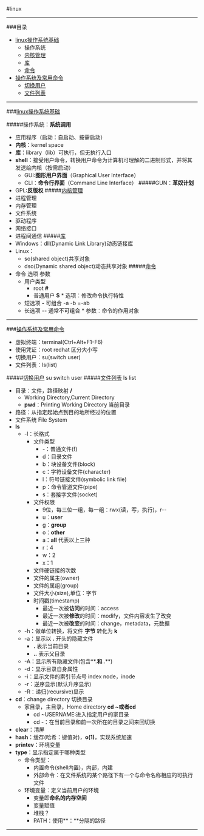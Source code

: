 #linux

---

###目录

* [linux操作系统基础](#linux操作系统基础)
	* 操作系统
	* [内核管理](#内核管理)
	* [库](#库)
	* [命令](#命令)
* [操作系统及常用命令](#操作系统及常用命令)
	* [切换用户](#切换用户)
    * [文件列表](#文件列表)

---

###[linux操作系统基础](id:linux操作系统基础)

#####操作系统：**系统调用**

  * 应用程序（启动：自启动、按需启动）
  * **内核**：kernel space
  * **库**：library（lib）可执行，但无执行入口
  * **shell**：接受用户命令，转换用户命令为计算机可理解的二进制形式，并将其发送给内核（按需启动）
      * GUI:**图形用户界面**（Graphical User Interface）
      * CLI：**命令行界面**（Command Line Interface）
#####GUN：**革奴计划**
   * GPL:**反版权**
#####[内核管理](id:内核管理)
   * 进程管理
   * 内存管理
   * 文件系统
   * 驱动程序
   * 网络接口
   * 进程间通信 
#####[库](id:库)
   * Windows：dll(Dynamic Link Library)动态链接库
   * Linux：
      * so(shared object)共享对象
      * dso(Dynamic shared object)动态共享对象
#####[命令](id:命令)
   * 命令 选项 参数 
     * 用户类型
      	* root **#**
        * 普通用户 **$**
    * 选项：修改命令执行特性
      * 短选项 **-** 可组合 -a -b =-ab
      * 长选项 **--** 通常不可组合
    * 参数：命令的作用对象 

---

###[操作系统及常用命令](id:操作系统及常用命令)

   * 虚拟终端：terminal(Ctrl+Alt+F1-F6)
   * 使用凭证：root redhat  区分大小写
   * 切换用户：su(switch user)
   * 文件列表：ls(list) 
   
#####[切换用户](id:切换用户)
su switch user
#####[文件列表](id:文件列表)
ls list
 
  * 目录：文件，路径映射  **/**
    * Working Directory,Current Directory
    * **pwd**：Printing Working Directory 当前目录
  * 路径：从指定起始点到目的地所经过的位置
  * 文件系统 File System
  * **ls**
    * -l：长格式
       * 文件类型
          * -：普通文件(f)
          * d：目录文件
          * b：块设备文件(block)
          * c：字符设备文件(character)
          * l：符号链接文件(symbolic link file)
          * p：命令管道文件(pipe)
          * s：套接字文件(socket)
        * 文件权限
          * 9位，每三位一组，每一组：rwx(读，写，执行)，r--
          * u：**user**
          * g：**group**
          * o：**other**
          * a：**all** 代表以上三种
          * r：4
          * w：2
          * x：1
        * 文件硬链接的次数
        * 文件的属主(owner)
        * 文件的属组(group)
        * 文件大小(size),单位：字节
        * 时间戳(timestamp)
          * 最近一次被**访问**的时间：access
          * 最近一次被**修改**的时间：modify，文件内容发生了改变
          * 最近一次被**改变**的时间：change，metadata，元数据
    * -h：做单位转换，将文件 **字节** 转化为 **k**
    * -a：显示以 **.** 开头的隐藏文件
       * **.** 表示当前目录
       * **..** 表示父目录
    * -A：显示所有隐藏文件(包含**.**和**..**)
    * -d：显示目录自身属性
    * -i：显示文件的索引节点号 index node，inode
    * -r：逆序显示(默认升序显示)
    * -R：递归(recursive)显示
 * **cd**：change directory 切换目录
    * 家目录，主目录，Home directory **cd ~**或者**cd**  
   	   * cd ~USERNAME:进入指定用户的家目录
   	   * cd -：在当前目录和前一次所在的目录之间来回切换
 * **clear**：清屏
 * **hash**：缓存(哈希：键值对)，**o(1)**，实现系统加速
 * **printev**：环境变量
 * **type**：显示指定属于哪种类型
	* 命令类型：
	   * 内置命令(shell内置)，内部，内建
	   * 外部命令：在文件系统的某个路径下有一个与命令名称相应的可执行文件
	* 环境变量：定义当前用户的环境
	   * 变量即**命名的内存空间**
	   * 变量赋值
	   * 堆栈？
	   * PATH：使用**：**分隔的路径

---